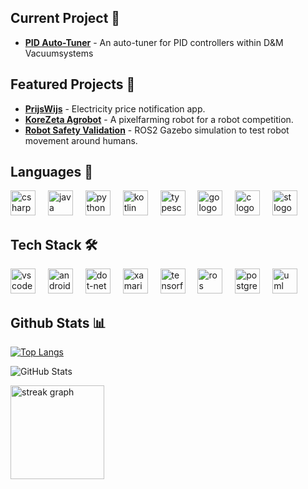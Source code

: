 ## Current Project 🔎
  - **[PID Auto-Tuner](https://github.com/tjacobs131/DM-Vacuumsystems_PID-Auto-Tuner)** - An auto-tuner for PID controllers within D&M Vacuumsystems

## Featured Projects 🚀
  - **[PrijsWijs](https://github.com/tjacobs131/EnergyInfo)** - Electricity price notification app.
  - **[KoreZeta Agrobot](https://github.com/tjacobs131/Agrobot_ws)** - A pixelfarming robot for a robot competition.
  - **[Robot Safety Validation](https://github.com/tjacobs131/Gazebo-Human-Safety-Validation)** - ROS2 Gazebo simulation to test robot movement around humans.

## Languages 📖

<div>

<img src="https://cdn.jsdelivr.net/gh/devicons/devicon/icons/csharp/csharp-original.svg" height="40" alt="csharp logo"  />
<img width="12" />
<img src="https://cdn.jsdelivr.net/gh/devicons/devicon@latest/icons/java/java-original-wordmark.svg" height="40" alt="java logo" />
<img width="12" />
<img src="https://cdn.jsdelivr.net/gh/devicons/devicon@latest/icons/python/python-original-wordmark.svg" height="40" alt="python logo" />
<img width="12" />
<img src="https://cdn.jsdelivr.net/gh/devicons/devicon/icons/kotlin/kotlin-original.svg" height="40" alt="kotlin logo"  />
<img width="12" />
<img src="https://cdn.jsdelivr.net/gh/devicons/devicon/icons/typescript/typescript-original.svg" height="40" alt="typescript logo"  />
<img width="12" />
<img src="https://cdn.jsdelivr.net/gh/devicons/devicon@latest/icons/go/go-original-wordmark.svg" height="40" alt="go logo" />
<img width="12" />
<img src="https://cdn.jsdelivr.net/gh/devicons/devicon@latest/icons/c/c-original.svg" height="40" alt="c logo" />
<img width="12" />
<img src="https://smookcreative.gallerycdn.vsassets.io/extensions/smookcreative/structuredtext/0.1.1/1508154263151/Microsoft.VisualStudio.Services.Icons.Default" height="40" alt="st logo" />
</div>

## Tech Stack 🛠️

<div>
<img src="https://cdn.jsdelivr.net/gh/devicons/devicon/icons/vscode/vscode-original.svg" height="40" alt="vscode logo"  />
<img width="12" />
<img src="https://cdn.jsdelivr.net/gh/devicons/devicon/icons/androidstudio/androidstudio-original.svg" height="40" alt="androidstudio logo"  />
<img width="12" />
<img src="https://cdn.jsdelivr.net/gh/devicons/devicon/icons/dot-net/dot-net-original.svg" height="40" alt="dot-net logo"  />
<img width="12" />
<img src="https://cdn.jsdelivr.net/gh/devicons/devicon/icons/xamarin/xamarin-original.svg" height="40" alt="xamarin logo"  />
<img width="12" />
<img src="https://cdn.jsdelivr.net/gh/devicons/devicon/icons/tensorflow/tensorflow-original.svg" height="40" alt="tensorflow logo"  />
<img width="12" />
<img src="https://skillicons.dev/icons?i=ros" height="40" alt="ros logo"  />
<img width="12" />
<img src="https://cdn.jsdelivr.net/gh/devicons/devicon/icons/postgresql/postgresql-original.svg" height="40" alt="postgresql logo"  />
<img width="12" />
<img src="https://cdn.jsdelivr.net/gh/devicons/devicon@latest/icons/unifiedmodelinglanguage/unifiedmodelinglanguage-original.svg" height="40" alt="uml logo"  />
</div>

## Github Stats 📊
[![Top Langs](https://github-readme-stats.vercel.app/api/top-langs/?username=tjacobs131&exclude_repo=LittleBuddy,Gazebo-Human-Safety-Validation&theme=dracula)](https://github.com/tjacobs131/github-readme-stats)


![GitHub Stats](https://github-readme-stats.vercel.app/api?username=tjacobs131&show_icons=true&theme=dracula&hide_rank=true&show=prs_merged&langs_count=6)

<img src="https://streak-stats.demolab.com?user=tjacobs131&locale=en&mode=daily&theme=dracula&hide_border=false&border_radius=5&order=3" height="150" alt="streak graph"  />

[//]: ![](https://komarev.com/ghpvc/?username=tjacobs131&abbreviated=true&color=lightgrey)
